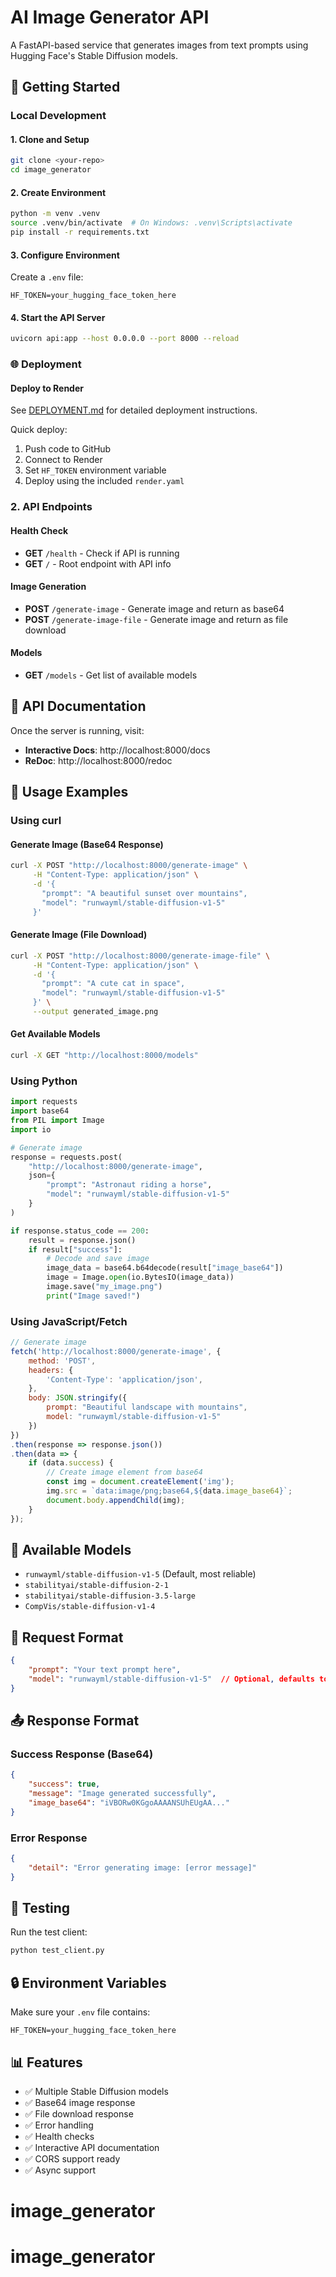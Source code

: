 # AI Image Generator API

A FastAPI-based service that generates images from text prompts using Hugging Face's Stable Diffusion models.

## 🚀 Getting Started

### Local Development

#### 1. Clone and Setup
```bash
git clone <your-repo>
cd image_generator
```

#### 2. Create Environment
```bash
python -m venv .venv
source .venv/bin/activate  # On Windows: .venv\Scripts\activate
pip install -r requirements.txt
```

#### 3. Configure Environment
Create a `.env` file:
```
HF_TOKEN=your_hugging_face_token_here
```

#### 4. Start the API Server
```bash
uvicorn api:app --host 0.0.0.0 --port 8000 --reload
```

### 🌐 Deployment

#### Deploy to Render
See [DEPLOYMENT.md](DEPLOYMENT.md) for detailed deployment instructions.

Quick deploy:
1. Push code to GitHub
2. Connect to Render
3. Set `HF_TOKEN` environment variable
4. Deploy using the included `render.yaml`

### 2. API Endpoints

#### Health Check
- **GET** `/health` - Check if API is running
- **GET** `/` - Root endpoint with API info

#### Image Generation
- **POST** `/generate-image` - Generate image and return as base64
- **POST** `/generate-image-file` - Generate image and return as file download

#### Models
- **GET** `/models` - Get list of available models

## 📖 API Documentation

Once the server is running, visit:
- **Interactive Docs**: http://localhost:8000/docs
- **ReDoc**: http://localhost:8000/redoc

## 🔧 Usage Examples

### Using curl

#### Generate Image (Base64 Response)
```bash
curl -X POST "http://localhost:8000/generate-image" \
     -H "Content-Type: application/json" \
     -d '{
       "prompt": "A beautiful sunset over mountains",
       "model": "runwayml/stable-diffusion-v1-5"
     }'
```

#### Generate Image (File Download)
```bash
curl -X POST "http://localhost:8000/generate-image-file" \
     -H "Content-Type: application/json" \
     -d '{
       "prompt": "A cute cat in space",
       "model": "runwayml/stable-diffusion-v1-5"
     }' \
     --output generated_image.png
```

#### Get Available Models
```bash
curl -X GET "http://localhost:8000/models"
```

### Using Python

```python
import requests
import base64
from PIL import Image
import io

# Generate image
response = requests.post(
    "http://localhost:8000/generate-image",
    json={
        "prompt": "Astronaut riding a horse",
        "model": "runwayml/stable-diffusion-v1-5"
    }
)

if response.status_code == 200:
    result = response.json()
    if result["success"]:
        # Decode and save image
        image_data = base64.b64decode(result["image_base64"])
        image = Image.open(io.BytesIO(image_data))
        image.save("my_image.png")
        print("Image saved!")
```

### Using JavaScript/Fetch

```javascript
// Generate image
fetch('http://localhost:8000/generate-image', {
    method: 'POST',
    headers: {
        'Content-Type': 'application/json',
    },
    body: JSON.stringify({
        prompt: "Beautiful landscape with mountains",
        model: "runwayml/stable-diffusion-v1-5"
    })
})
.then(response => response.json())
.then(data => {
    if (data.success) {
        // Create image element from base64
        const img = document.createElement('img');
        img.src = `data:image/png;base64,${data.image_base64}`;
        document.body.appendChild(img);
    }
});
```

## 🎨 Available Models

- `runwayml/stable-diffusion-v1-5` (Default, most reliable)
- `stabilityai/stable-diffusion-2-1`
- `stabilityai/stable-diffusion-3.5-large`
- `CompVis/stable-diffusion-v1-4`

## 📝 Request Format

```json
{
    "prompt": "Your text prompt here",
    "model": "runwayml/stable-diffusion-v1-5"  // Optional, defaults to stable-diffusion-v1-5
}
```

## 📤 Response Format

### Success Response (Base64)
```json
{
    "success": true,
    "message": "Image generated successfully",
    "image_base64": "iVBORw0KGgoAAAANSUhEUgAA..."
}
```

### Error Response
```json
{
    "detail": "Error generating image: [error message]"
}
```

## 🧪 Testing

Run the test client:
```bash
python test_client.py
```

## 🔒 Environment Variables

Make sure your `.env` file contains:
```
HF_TOKEN=your_hugging_face_token_here
```

## 📊 Features

- ✅ Multiple Stable Diffusion models
- ✅ Base64 image response
- ✅ File download response
- ✅ Error handling
- ✅ Health checks
- ✅ Interactive API documentation
- ✅ CORS support ready
- ✅ Async support
# image_generator
# image_generator
